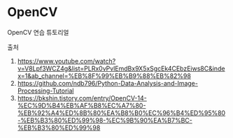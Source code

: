 # OpenCV
OpenCV 연습 튜토리얼

출처
1. https://www.youtube.com/watch?v=V8Lpf3WCZ4g&list=PLRx0vPvlEmdBx9X5xSgcEk4CEbzEiws8C&index=1&ab_channel=%EB%8F%99%EB%B9%88%EB%82%98
2. https://github.com/ndb796/Python-Data-Analysis-and-Image-Processing-Tutorial
3. https://bkshin.tistory.com/entry/OpenCV-14-%EC%9D%B4%EB%AF%B8%EC%A7%80-%EB%92%A4%ED%8B%80%EA%B8%B0%EC%96%B4%ED%95%80-%EB%B3%80%ED%99%98-%EC%9B%90%EA%B7%BC-%EB%B3%80%ED%99%98
